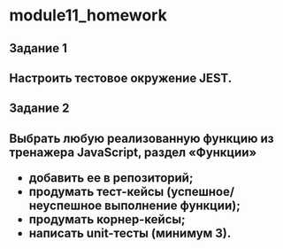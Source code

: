 # module11_homework

<h2>Задание 1<h2>
  
<p>Настроить тестовое окружение JEST.<p>

<h2>Задание 2<h2>
  
<p>Выбрать любую реализованную функцию из тренажера JavaScript, раздел «Функции»</p>
<ul>
  <li>добавить ее в репозиторий;</li>
  <li>продумать тест-кейсы (успешное/неуспешное выполнение функции);</li>
  <li>продумать корнер-кейсы; </li>
  <li>написать unit-тесты (минимум 3).</li>
</ul>
  
  
  
  
  
